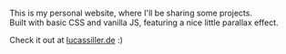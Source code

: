 This is my personal website, where I'll be sharing some projects.  
Built with basic CSS and vanilla JS, featuring a nice little parallax effect.

Check it out at [lucassiller.de](https://lucassiller.de) :)
